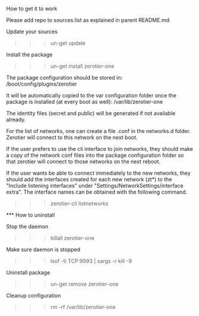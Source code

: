 How to get it to work

Please add repo to sources.list as explained in parent README.md

Update your sources
 >>> un-get update

Install the package
 >>> un-get install zerotier-one


The package configuration should be stored in:
    /boot/config/plugins/zerotier

It will be automatically copied to the var configuration folder once the package is installed (at every boot as well):
    /var/lib/zerotier-one

The identity files (secret and public) will be generated if not available already.

For the list of networks, one can create a file <NETWORK ID>.conf in the networks.d folder. Zerotier will connect to this network on the next boot.

If the user prefers to use the cli interface to join networks, they should make a copy of the network conf files into the package configuration folder so that zerotier will connect to those networks on the next reboot.

If the user wants be able to connect immediately to the new networks, they should add the interfaces created for each new network (zt\*) to the "Include listening interfaces" under "Settings/NetworkSettings/interface extra". The interface names can be obtained with the following command.
 >>> zerotier-cli listnetworks


*** How to uninstall

Stop the daemon
 >>> killall zerotier-one

Make sure daemon is stopped
 >>> lsof -ti TCP:9993 | xargs -r kill -9

Uninstall package
 >>> un-get remove zerotier-one

Cleanup configuration
 >>> rm -rf /var/lib/zerotier-one

